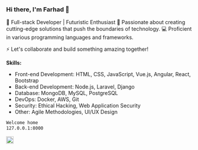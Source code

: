 ### Hi there, I'm Farhad 👋

🚀 Full-stack Developer | Futuristic Enthusiast
🌟 Passionate about creating cutting-edge solutions that push the boundaries of technology.
💻 Proficient in various programming languages and frameworks.

⚡️ Let's collaborate and build something amazing together!


**Skills:**

- Front-end Development: HTML, CSS, JavaScript, Vue.js, Angular, React, Bootstrap
- Back-end Development: Node.js, Laravel, Django
- Database: MongoDB, MySQL, PostgreSQL
- DevOps: Docker, AWS, Git
- Security: Ethical Hacking, Web Application Security
- Other: Agile Methodologies, UI/UX Design


```sh
Welcome home
127.0.0.1:8000
```
<img src="https://github.githubassets.com/images/modules/logos_page/GitHub-Mark.png" alt="GitHub" width="20" height="20">
